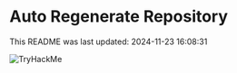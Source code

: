 # Auto Regenerate Repository

This README was last updated: 2024-11-23 16:08:31

 ![TryHackMe](https://tryhackme.com/badge/533634)